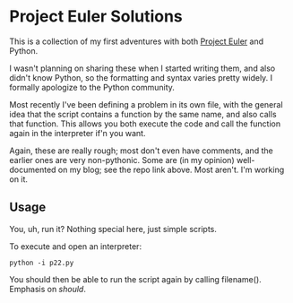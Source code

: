 # Project Euler Solutions

This is a collection of my first adventures with both [Project Euler](http://projecteuler.net) and Python.

I wasn't planning on sharing these when I started writing them, and also didn't know Python, so the formatting and syntax varies pretty widely. I formally apologize to the Python community.

Most recently I've been defining a problem in its own file, with the general idea that the script contains a function by the same name, and also calls that function. This allows you both execute the code and call the function again in the interpreter if'n you want. 

Again, these are really rough; most don't even have comments, and the earlier ones are very non-pythonic.  Some are (in my opinion) well-documented on my blog; see the repo link above.  Most aren't.  I'm working on it.

## Usage
You, uh, run it?  Nothing special here, just simple scripts.

To execute and open an interpreter: 

    python -i p22.py

You should then be able to run the script again by calling filename().  Emphasis on _should_.




